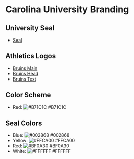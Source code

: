 # Carolina University Branding
## University Seal
* [Seal](https://marketing.piedmontu.edu/cu-logo-assets/seal.png)

## Athletics Logos
* [Bruins Main](https://marketing.piedmontu.edu/cu-logo-assets/bruins-main.png)
* [Bruins Head](https://marketing.piedmontu.edu/cu-logo-assets/bruins-head.png)
* [Bruins Text](https://marketing.piedmontu.edu/cu-logo-assets/bruins-text.png)

## Color Scheme
* Red: ![#B71C1C](https://placehold.it/15/B71C1C/000000?text=+) #B71C1C

## Seal Colors
* Blue: ![#002868](https://placehold.it/15/002868/000000?text=+) #002868
* Yellow: ![#FFCA00](https://placehold.it/15/FFCA00/000000?text=+) #FFCA00
* Red: ![#BF0A30](https://placehold.it/15/BF0A30/000000?text=+) #BF0A30
* White: ![#FFFFFF](https://placehold.it/15/FFFFFF/000000?text=+) #FFFFFF

